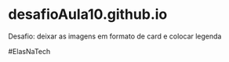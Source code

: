 # desafioAula10.github.io

Desafio: deixar as imagens em formato de card e colocar legenda

#ElasNaTech
